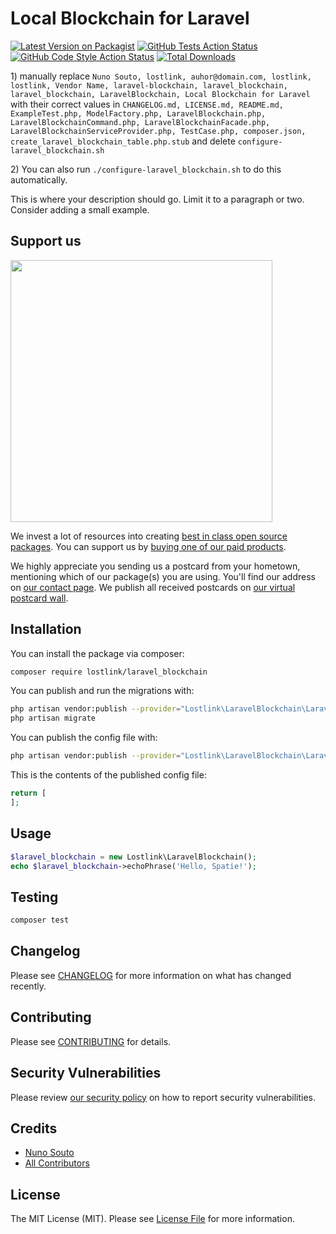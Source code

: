 # Local Blockchain for Laravel

[![Latest Version on Packagist](https://img.shields.io/packagist/v/lostlink/laravel_blockchain.svg?style=flat-square)](https://packagist.org/packages/lostlink/laravel_blockchain)
[![GitHub Tests Action Status](https://img.shields.io/github/workflow/status/lostlink/laravel_blockchain/run-tests?label=tests)](https://github.com/lostlink/laravel_blockchain/actions?query=workflow%3Arun-tests+branch%3Amaster)
[![GitHub Code Style Action Status](https://img.shields.io/github/workflow/status/lostlink/laravel_blockchain/Check%20&%20fix%20styling?label=code%20style)](https://github.com/lostlink/laravel_blockchain/actions?query=workflow%3A"Check+%26+fix+styling"+branch%3Amaster)
[![Total Downloads](https://img.shields.io/packagist/dt/lostlink/laravel_blockchain.svg?style=flat-square)](https://packagist.org/packages/lostlink/laravel_blockchain)

[](delete) 1) manually replace `Nuno Souto, lostlink, auhor@domain.com, lostlink, lostlink, Vendor Name, laravel-blockchain, laravel_blockchain, laravel_blockchain, LaravelBlockchain, Local Blockchain for Laravel` with their correct values
[](delete) in `CHANGELOG.md, LICENSE.md, README.md, ExampleTest.php, ModelFactory.php, LaravelBlockchain.php, LaravelBlockchainCommand.php, LaravelBlockchainFacade.php, LaravelBlockchainServiceProvider.php, TestCase.php, composer.json, create_laravel_blockchain_table.php.stub`
[](delete) and delete `configure-laravel_blockchain.sh`

[](delete) 2) You can also run `./configure-laravel_blockchain.sh` to do this automatically.

This is where your description should go. Limit it to a paragraph or two. Consider adding a small example.

## Support us

[<img src="https://github-ads.s3.eu-central-1.amazonaws.com/package-laravel_blockchain-laravel.jpg?t=1" width="419px" />](https://spatie.be/github-ad-click/package-laravel_blockchain-laravel)

We invest a lot of resources into creating [best in class open source packages](https://spatie.be/open-source). You can support us by [buying one of our paid products](https://spatie.be/open-source/support-us).

We highly appreciate you sending us a postcard from your hometown, mentioning which of our package(s) you are using. You'll find our address on [our contact page](https://spatie.be/about-us). We publish all received postcards on [our virtual postcard wall](https://spatie.be/open-source/postcards).

## Installation

You can install the package via composer:

```bash
composer require lostlink/laravel_blockchain
```

You can publish and run the migrations with:

```bash
php artisan vendor:publish --provider="Lostlink\LaravelBlockchain\LaravelBlockchainServiceProvider" --tag="laravel_blockchain-migrations"
php artisan migrate
```

You can publish the config file with:
```bash
php artisan vendor:publish --provider="Lostlink\LaravelBlockchain\LaravelBlockchainServiceProvider" --tag="laravel_blockchain-config"
```

This is the contents of the published config file:

```php
return [
];
```

## Usage

```php
$laravel_blockchain = new Lostlink\LaravelBlockchain();
echo $laravel_blockchain->echoPhrase('Hello, Spatie!');
```

## Testing

```bash
composer test
```

## Changelog

Please see [CHANGELOG](CHANGELOG.md) for more information on what has changed recently.

## Contributing

Please see [CONTRIBUTING](.github/CONTRIBUTING.md) for details.

## Security Vulnerabilities

Please review [our security policy](../../security/policy) on how to report security vulnerabilities.

## Credits

- [Nuno Souto](https://github.com/lostlink)
- [All Contributors](../../contributors)

## License

The MIT License (MIT). Please see [License File](LICENSE.md) for more information.
